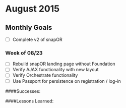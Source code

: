 # August 2015

## Monthly Goals

* [ ] Complete v2 of snapOR

### Week of 08/23

* [ ] Rebuild snapOR landing page without Foundation
* [ ] Verify AJAX functionality with new layout
* [ ] Verify Orchestrate functionality
* [ ] Use Passport for persistence on registration / log-in

####Successes:

####Lessons Learned: